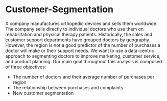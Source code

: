 # Customer-Segmentation
X company manufactures orthopedic devices and sells them worldwide. The company sells directly to individual doctors who use them on rehabilitation and physical therapy patients. Historically, the sales and customer support departments have grouped doctors by geography. However, the region is not a good predictor of the number of purchases a doctor will make or their support needs. We want to use a data-centric approach to segmenting doctors to improve marketing, customer service, and product planning. Our main goal throughout this analysis is composed of three objectives:  
- The number of doctors and their average number of purchases per region 
- The relationship between purchases and complaints  - 
- New customer segmentation
